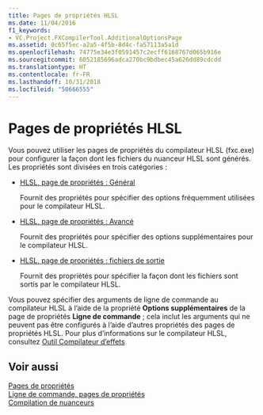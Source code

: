 ```yaml
---
title: Pages de propriétés HLSL
ms.date: 11/04/2016
f1_keywords:
- VC.Project.FXCompilerTool.AdditionalOptionsPage
ms.assetid: 0c65f5ec-a2a5-4f5b-8d4c-fa57113a5a1d
ms.openlocfilehash: 74775e34e3f0591457c2ecff6168767d065b916e
ms.sourcegitcommit: 6052185696adca270bc9bdbec45a626dd89cdcdd
ms.translationtype: HT
ms.contentlocale: fr-FR
ms.lasthandoff: 10/31/2018
ms.locfileid: "50666555"
---
```

# <a name="hlsl-property-pages"></a>Pages de propriétés HLSL

Vous pouvez utiliser les pages de propriétés du compilateur HLSL (fxc.exe) pour configurer la façon dont les fichiers du nuanceur HLSL sont générés. Les propriétés sont divisées en trois catégories :

- [HLSL, page de propriétés : Général](../ide/hlsl-property-pages-general.md)

   Fournit des propriétés pour spécifier des options fréquemment utilisées pour le compilateur HLSL.

- [HLSL, page de propriétés : Avancé](../ide/hlsl-property-pages-advanced.md)

   Fournit des propriétés pour spécifier des options supplémentaires pour le compilateur HLSL.

- [HLSL, page de propriétés : fichiers de sortie](../ide/hlsl-property-pages-output-files.md)

   Fournit des propriétés pour spécifier la façon dont les fichiers sont sortis par le compilateur HLSL.

Vous pouvez spécifier des arguments de ligne de commande au compilateur HLSL à l’aide de la propriété **Options supplémentaires** de la page de propriétés **Ligne de commande** ; cela inclut les arguments qui ne peuvent pas être configurés à l’aide d’autres propriétés des pages de propriétés HLSL. Pour plus d’informations sur le compilateur HLSL, consultez [Outil Compilateur d’effets](http://go.microsoft.com/fwlink/p/?LinkID=258285&clcid=0x409)

## <a name="see-also"></a>Voir aussi

[Pages de propriétés](../ide/property-pages-visual-cpp.md)<br>
[Ligne de commande, pages de propriétés](../ide/command-line-property-pages.md)<br>
[Compilation de nuanceurs](http://go.microsoft.com/fwlink/p/?LinkID=258284&clcid=0x409)